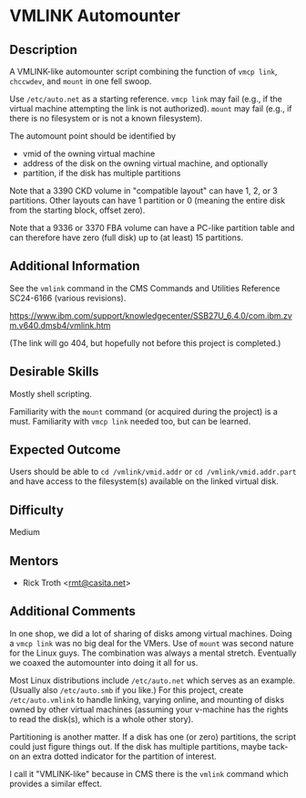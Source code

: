 # VMLINK Automounter

## Description
A VMLINK-like automounter script combining the function of
`vmcp link`, `chccwdev`, and `mount` in one fell swoop.

Use `/etc/auto.net` as a starting reference.
`vmcp link` may fail (e.g., if the virtual machine attempting the link
is not authorized). `mount` may fail (e.g., if there is no filesystem
or is not a known filesystem).

The automount point should be identified by

* vmid
of the owning virtual machine
* address
of the disk on the owning virtual machine, and optionally
* partition,
if the disk has multiple partitions

Note that a 3390 CKD volume in "compatible layout" can have
1, 2, or 3 partitions. Other layouts can have 1 partition
or 0 (meaning the entire disk from the starting block, offset zero).

Note that a 9336 or 3370 FBA volume can have a PC-like partition table
and can therefore have zero (full disk) up to (at least) 15 partitions.

## Additional Information
See the `vmlink` command in the
CMS Commands and Utilities Reference SC24-6166 (various revisions).

https://www.ibm.com/support/knowledgecenter/SSB27U_6.4.0/com.ibm.zvm.v640.dmsb4/vmlink.htm

(The link will go 404, but hopefully not before this project is completed.)

## Desirable Skills
Mostly shell scripting.

Familiarity with the `mount` command (or acquired during the project)
is a must. Familiarity with `vmcp link` needed too, but can be learned.

## Expected Outcome
Users should be able to `cd /vmlink/vmid.addr`
or `cd /vmlink/vmid.addr.part` and have access to the filesystem(s)
available on the linked virtual disk.

## Difficulty
Medium

## Mentors
  * Rick Troth \<rmt@casita.net\>

## Additional Comments

In one shop, we did a lot of sharing of disks among virtual machines. 
Doing a `vmcp link` was no big deal for the VMers. Use of `mount` was 
second nature for the Linux guys. The combination was always a mental 
stretch. Eventually we coaxed the automounter into doing it all for us.

Most Linux distributions include `/etc/auto.net` which serves as an example. 
(Usually also `/etc/auto.smb` if you like.) For this project, create
`/etc/auto.vmlink` to handle linking, varying online, and mounting
of disks owned by other virtual machines (assuming your v-machine 
has the rights to read the disk(s), which is a whole other story).

Partitioning is another matter. If a disk has one (or zero) partitions, 
the script could just figure things out. If the disk has multiple 
partitions, maybe tack-on an extra dotted indicator for the partition of 
interest.

I call it "VMLINK-like" because in CMS there is the `vmlink` command 
which provides a similar effect.


